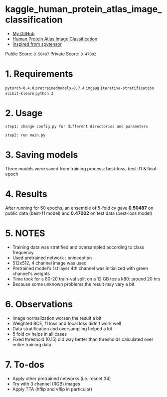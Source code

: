 # kaggle_human_protein_atlas_image_classification

- [My GitHub](https://github.com/avipartho)
- [Human Protein Atlas Image Classification](https://www.kaggle.com/c/human-protein-atlas-image-classification)
- [Inspired from spytensor](https://github.com/spytensor/kaggle_human_protein_baseline)

Public Score: `0.50487` 
Private Score: `0.47002`

# 1. Requirements

`pytorch-0.4.0` `pretrainedmodels-0.7.4` `imgaug` `iterative-stratification` `scikit-klearn` `python 3`

# 2. Usage

`step1: change config.py for different directories and parameters`

`step2: run main.py`

# 3. Saving models

Three models were saved from training process: best-loss, best-f1 & final-epoch

# 4. Results

After running for 50 epochs, an ensemble of 5-fold cv gave **0.50487** on public data (best-f1 model) and **0.47002** on test data (best-loss model)


# 5. NOTES

- Training data was stratified and oversampled according to class frequency
- Used pretrained network : bninception
- 512x512, 4 channel image was used
- Pretrained model's 1st layer 4th channel was initialized with green channel's weights
- Time took for a 80-20 train-val split on a 12 GB tesla k80: around 20 hrs
- Because some unknown problems,the result may vary a bit.

# 6. Observations

- Image normalization worsen the result a bit
- Weighted BCE, f1 loss and focal loss didn't work well
- Data stratification and oversampling helped a lot
- 5 fold cv helps in all cases
- Fixed threshold (0.15) did way better than thresholds calculated over entire training data

# 7. To-dos

- Apply other pretrained networks (i.e. resnet 34)
- Try with 3 channel (RGB) images
- Apply TTA (hflip and vflip in particular)